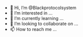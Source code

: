 - 👋 Hi, I’m @Blackprotocolsystem
- 👀 I’m interested in ...
- 🌱 I’m currently learning ...
- 💞️ I’m looking to collaborate on ...
- 📫 How to reach me ...

<!---
Blackprotocolsystem/Blackprotocolsystem is a ✨ special ✨ repository because its `README.md` (this file) appears on your GitHub profile.
You can click the Preview link to take a look at your changes.
--->

